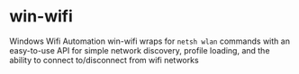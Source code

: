 # win-wifi
Windows Wifi Automation
win-wifi wraps for `netsh wlan` commands with an easy-to-use API for simple network discovery, profile loading,
and the ability to connect to/disconnect from wifi networks

